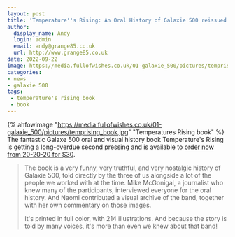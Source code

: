 ```yaml
---
layout: post
title: 'Temperature''s Rising: An Oral History of Galaxie 500 reissued'
author:
  display_name: Andy
  login: admin
  email: andy@grange85.co.uk
  url: http://www.grange85.co.uk
date: 2022-09-22
image: https://media.fullofwishes.co.uk/01-galaxie_500/pictures/temprising_book.jpg
categories:
- news
- galaxie 500
tags:
 - temperature's rising book
 - book
---
```

{% ahfowimage "https://media.fullofwishes.co.uk/01-galaxie_500/pictures/temprising_book.jpg" "Temperatures Rising book" %}
The fantastic Galaxe 500 oral and visual history book Temperature's Rising is getting a long-overdue second pressing and is available to [order now from 20-20-20 for $30](https://www.20-20-20.com/store/galaxie500-book).

> The book is a very funny, very truthful, and very nostalgic history of Galaxie 500, told directly by the three of us alongside a lot of the people we worked with at the time. Mike McGonigal, a journalist who knew many of the participants, interviewed everyone for the oral history. And Naomi contributed a visual archive of the band, together with her own commentary on those images.
> 
> It's printed in full color, with 214 illustrations. And because the story is told by many voices, it's more than even we knew about that band!


